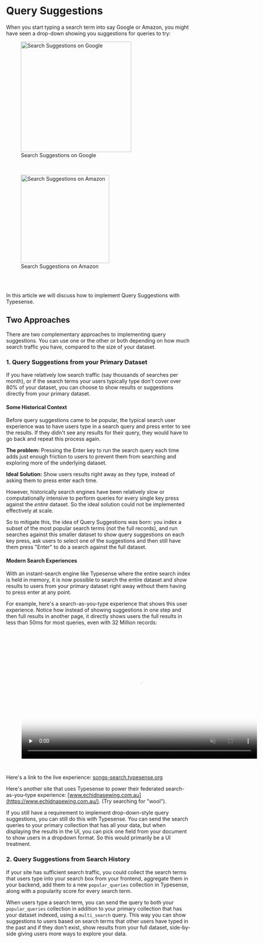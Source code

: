 # Query Suggestions

When you start typing a search term into say Google or Amazon, 
you might have seen a drop-down showing you suggestions for queries to try:

<figure>
<img src="~@images/query-suggestions/query-suggestions-google.png" alt="Search Suggestions on Google" height="300">
<figcaption>Search Suggestions on Google</figcaption>
</figure>
<br>
<figure>
<img src="~@images/query-suggestions/query-suggestions-amazon.png" alt="Search Suggestions on Amazon" height="240">
<figcaption>Search Suggestions on Amazon</figcaption>
</figure>
<br>
<br>

In this article we will discuss how to implement Query Suggestions with Typesense.

## Two Approaches

There are two complementary approaches to implementing query suggestions. 
You can use one or the other or both depending on how much search traffic you have, compared to the size of your dataset.  

### 1. Query Suggestions from your Primary Dataset

If you have relatively low search traffic (say thousands of searches per month),
or if the search terms your users typically type don't cover over 80% of your dataset,
you can choose to show results or suggestions directly from your primary dataset. 

#### Some Historical Context

Before query suggestions came to be popular, the typical search user experience was to have users type in a search query and press enter to see the results.
If they didn't see any results for their query, they would have to go back and repeat this process again.

**The problem:** Pressing the Enter key to run the search query each time adds just enough friction to users to prevent them from searching and exploring more of the underlying dataset.

**Ideal Solution:** Show users results right away as they type, instead of asking them to press enter each time. 

However, historically search engines have been relatively slow or computationally intensive to perform queries for every single key press against the _entire_ dataset.
So the ideal solution could not be implemented effectively at scale. 

So to mitigate this, the idea of Query Suggestions was born: 
you index a subset of the most popular search terms (not the full records), and run searches against this smaller dataset to show query suggestions on each key press, ask users to select one of the suggestions and then still have them press "Enter" to do a search against the full dataset.

#### Modern Search Experiences

With an instant-search engine like Typesense where the entire search index is held in memory,
it is now possible to search the entire dataset and show results to users from your primary dataset right away without them having to press enter at any point.

For example, here's a search-as-you-type experience that shows this user experience.
Notice how instead of showing suggestions in one step and then full results in another page, it directly shows users the full results in less than 50ms for most queries, even with 32 Million records: 

<div style="text-align: center; margin: 3em;">
  <video width="640" muted controls preload="none" poster="~@images/query-suggestions/search-as-you-type-poster.png">
      <source src="~@images/query-suggestions/search-as-you-type.mp4"
              type="video/mp4">
  
      Sorry, your browser doesn't support embedded videos.
  </video>
</div>
<script>
// https://stackoverflow.com/a/28729753/123545
document.getElementsByTagName('video')[0].onended = function () {
  this.load();
  this.play();
};
</script>

Here's a link to the live experience: [songs-search.typesense.org](https://songs-search.typesense.org/)

Here's another site that uses Typesense to power their federated search-as-you-type experience: [www.echidnasewing.com.au](https://www.echidnasewing.com.au/). (Try searching for "wool").

If you still have a requirement to implement drop-down-style query suggestions, you can still do this with Typesense. 
You can send the search queries to your primary collection that has all your data, but when displaying the results in the UI, you can pick one field from your document to show users in a dropdown format.
So this would primarily be a UI treatment.

### 2. Query Suggestions from Search History

If your site has sufficient search traffic, you could collect the search terms that users type into your search box from your frontend, 
aggregate them in your backend, add them to a new `popular_queries` collection in Typesense, along with a popularity score for every search term.

When users type a search term, you can send the query to both your `popular_queries` collection in addition to your primary collection that has your dataset indexed, using a <RouterLink :to="`/${$site.themeConfig.typesenseLatestVersion}/api/documents.html#federated-multi-search`">`multi_search`</RouterLink> query.
This way you can show suggestions to users based on search terms that other users have typed in the past and if they don't exist, show results from your full dataset, side-by-side giving users more ways to explore your data.